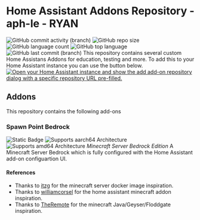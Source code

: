 # Home Assistant Addons Repository - aph-le - RYAN

![GitHub commit activity (branch)](https://img.shields.io/github/commit-activity/t/aph-le/home-assistant-addons/main?style=plastic&logo=Github)
![GitHub repo size](https://img.shields.io/github/repo-size/aph-le/home-assistant-addons?style=plastic&logo=Github)
![GitHub language count](https://img.shields.io/github/languages/count/aph-le/home-assistant-addons?style=plastic&logo=Github)
![GitHub top language](https://img.shields.io/github/languages/top/aph-le/home-assistant-addons?style=plastic&logo=Github)
![GitHub last commit (branch)](https://img.shields.io/github/last-commit/aph-le/home-assistant-addons/main?style=plastic&logo=Github)
This repository contains several custom Home Assistans Addons for education, testing and more.
To add this to your Home Assistant instance you can use the button below.
[![Open your Home Assistant instance and show the add add-on repository dialog with a specific repository URL pre-filled.](https://my.home-assistant.io/badges/supervisor_add_addon_repository.svg)](https://my.home-assistant.io/redirect/supervisor_add_addon_repository/?repository_url=https%3A%2F%2Fgithub.com%2Faph-le%2Fhome-assistant-addons)
<!--
Add-on documentation: <https://developers.home-assistant.io/docs/add-ons>
 -->
## Addons
This repository contains the following add-ons
<!--
### [Spawn Point Bedrock](./addon-ha-spawn-point-bedrock)
 -->
### Spawn Point Bedrock
![Static Badge](https://img.shields.io/badge/release-2024.10.0-blue?style=plastic&label=release)
![Supports aarch64 Architecture][aarch64-shield]
![Supports amd64 Architecture][amd64-shield]
_Minecraft Server Bedrock Edition_
A Minecraft Server Bedrock which is fully configured with the Home Assistant add-on configuartion UI.
<!--
Notes to developers after forking or using the github template feature:
- While developing comment out the 'image' key from 'example/config.yaml' to make the supervisor build the addon
  - Remember to put this back when pushing up your changes.
- When you merge to the 'main' branch of your repository a new build will be triggered.
  - Make sure you adjust the 'version' key in 'example/config.yaml' when you do that.
  - Make sure you update 'example/CHANGELOG.md' when you do that.
  - The first time this runs you might need to adjust the image configuration on github container registry to make it public
  - You may also need to adjust the github Actions configuration (Settings > Actions > General > Workflow > Read & Write)
- Adjust the 'image' key in 'example/config.yaml' so it points to your username instead of 'home-assistant'.
  - This is where the build images will be published to.
- Rename the example directory.
  - The 'slug' key in 'example/config.yaml' should match the directory name.
- Adjust all keys/url's that points to 'home-assistant' to now point to your user/fork.
- Share your repository on the forums https://community.home-assistant.io/c/projects/9
- Do awesome stuff!
 -->
[aarch64-shield]: https://img.shields.io/badge/aarch64-yes-green?style=plastic
[amd64-shield]: https://img.shields.io/badge/amd64-yes-green?style=plastic
[armhf-shield]: https://img.shields.io/badge/armhf-yes-green?style=plastic
[armv7-shield]: https://img.shields.io/badge/armv7-yes-green?style=plastic
[i386-shield]: https://img.shields.io/badge/i386-yes-green?style=plastic
#### References
- Thanks to [itzg](https://github.com/itzg/docker-minecraft-bedrock-server) for the minecraft server docker image inspiration.
- Thanks to [williamcorsel](https://github.com/williamcorsel/hassio-addons) for the home assistant minecraft addon inspiration.
- Thanks to [TheRemote](https://github.com/TheRemote/Legendary-Java-Minecraft-Geyser-Floodgate) for the minecraft Java/Geyser/Floddgate inspiration.
